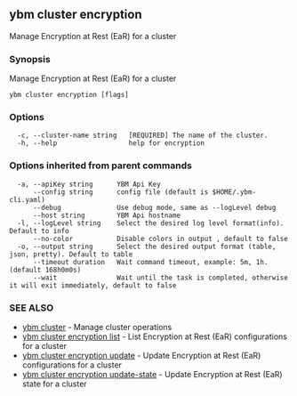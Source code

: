 ## ybm cluster encryption

Manage Encryption at Rest (EaR) for a cluster

### Synopsis

Manage Encryption at Rest (EaR) for a cluster

```
ybm cluster encryption [flags]
```

### Options

```
  -c, --cluster-name string   [REQUIRED] The name of the cluster.
  -h, --help                  help for encryption
```

### Options inherited from parent commands

```
  -a, --apiKey string      YBM Api Key
      --config string      config file (default is $HOME/.ybm-cli.yaml)
      --debug              Use debug mode, same as --logLevel debug
      --host string        YBM Api hostname
  -l, --logLevel string    Select the desired log level format(info). Default to info
      --no-color           Disable colors in output , default to false
  -o, --output string      Select the desired output format (table, json, pretty). Default to table
      --timeout duration   Wait command timeout, example: 5m, 1h. (default 168h0m0s)
      --wait               Wait until the task is completed, otherwise it will exit immediately, default to false
```

### SEE ALSO

* [ybm cluster](ybm_cluster.md)	 - Manage cluster operations
* [ybm cluster encryption list](ybm_cluster_encryption_list.md)	 - List Encryption at Rest (EaR) configurations for a cluster
* [ybm cluster encryption update](ybm_cluster_encryption_update.md)	 - Update Encryption at Rest (EaR) configurations for a cluster
* [ybm cluster encryption update-state](ybm_cluster_encryption_update-state.md)	 - Update Encryption at Rest (EaR) state for a cluster

